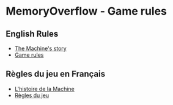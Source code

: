 # MemoryOverflow - Game rules

## English Rules

* [The Machine's story](story.en-EN.md)
* [Game rules](rules.en-EN.md)

## Règles du jeu en Français

* [L'histoire de la Machine](story.fr-FR.md)
* [Règles du jeu](rules.fr_FR.md)

